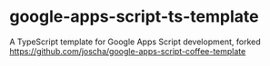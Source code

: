 # google-apps-script-ts-template
A TypeScript template for Google Apps Script development, forked https://github.com/joscha/google-apps-script-coffee-template
